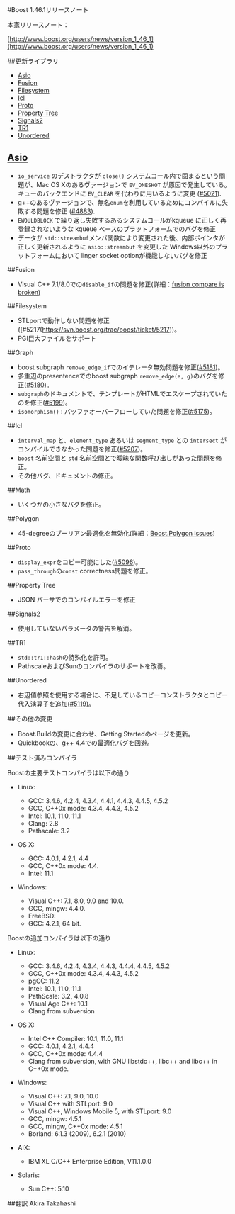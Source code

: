 #Boost 1.46.1リリースノート

本家リリースノート：

[http://www.boost.org/users/news/version_1_46_1](http://www.boost.org/users/news/version_1_46_1)


##更新ライブラリ

- [Asio](#asio)
- [Fusion](#fusion)
- [Filesystem](#filesystem)
- [Icl](#icl)
- [Proto](#proto)
- [Property Tree](#property-tree)
- [Signals2](#signals2)
- [TR1](#tr1)
- [Unordered](#unordered)


## <a name="asio" href="asio">Asio</a>
- `io_service` のデストラクタが `close()` システムコール内で固まるという問題が、Mac OS Xのあるヴァージョンで `EV_ONESHOT` が原因で発生している。キューのバックエンドに `EV_CLEAR` を代わりに用いるように変更 ([#5021](https://svn.boost.org/trac/boost/ticket/5021)).
- g++のあるヴァージョンで、無名`enum`を利用しているためにコンパイルに失敗する問題を修正 ([#4883](https://svn.boost.org/trac/boost/ticket/4883)).
- `EWOULDBLOCK` で繰り返し失敗するあるシステムコールがkqueue に正しく再登録されないような kqueue ベースのプラットフォームでのバグを修正
- データが `std::streambuf`メンバ関数により変更された後、内部ポインタが正しく更新されるように `asio::streambuf` を変更した
Windows以外のプラットフォームにおいて linger socket optionが機能しないバグを修正


##Fusion
- Visual C++ 7.1/8.0での`disable_if`の問題を修正(詳細：[fusion compare is broken](http://thread.gmane.org/gmane.comp.lib.boost.devel/215210/))


##Filesystem
- STLportで動作しない問題を修正([#5217(https://svn.boost.org/trac/boost/ticket/5217))。
- PGI巨大ファイルをサポート


##Graph
- boost subgraph `remove_edge_if`でのイテレータ無効問題を修正([#5181](https://svn.boost.org/trac/boost/ticket/5181))。
- 多重辺のpresentenceでのboost subgraph `remove_edge(e, g)`のバグを修正([#5180](https://svn.boost.org/trac/boost/ticket/5180))。
- `subgraph`のドキュメントで、テンプレートがHTMLでエスケープされていたのを修正([#5199](https://svn.boost.org/trac/boost/ticket/5199))。
- `isomorphism()` : バッファオーバーフローしていた問題を修正([#5175](https://svn.boost.org/trac/boost/ticket/5175))。


##Icl
- `interval_map` と、`element_type` あるいは `segment_type` との `intersect` がコンパイルできなかった問題を修正([#5207](https://svn.boost.org/trac/boost/ticket/5207))。
- `boost` 名前空間と `std` 名前空間とで曖昧な関数呼び出しがあった問題を修正。
- その他バグ、ドキュメントの修正。


##Math
- いくつかの小さなバグを修正。


##Polygon
- 45-degreeのブーリアン最適化を無効化(詳細：[Boost.Polygon issues](http://thread.gmane.org/gmane.comp.lib.boost.devel/215677))


##Proto
- `display_expr`をコピー可能にした([#5096](https://svn.boost.org/trac/boost/ticket/5096))。
- `pass_through`の`const` correctness問題を修正。


##Property Tree
- JSON パーサでのコンパイルエラーを修正


##Signals2
- 使用していないパラメータの警告を解消。


##TR1
- `std::tr1::hash`の特殊化を許可。
- PathscaleおよびSunのコンパイラのサポートを改善。


##Unordered
- 右辺値参照を使用する場合に、不足しているコピーコンストラクタとコピー代入演算子を追加([#5119](https://svn.boost.org/trac/boost/ticket/5119))。


##その他の変更
- Boost.Buildの変更に合わせ、Getting Startedのページを更新。
- Quickbookの、g++ 4.4での最適化バグを回避。


##テスト済みコンパイラ

Boostの主要テストコンパイラは以下の通り

- Linux:
	- GCC: 3.4.6, 4.2.4, 4.3.4, 4.4.1, 4.4.3, 4.4.5, 4.5.2
	- GCC, C++0x mode: 4.3.4, 4.4.3, 4.5.2
	- Intel: 10.1, 11.0, 11.1
	- Clang: 2.8
	- Pathscale: 3.2

- OS X:
	- GCC: 4.0.1, 4.2.1, 4.4
	- GCC, C++0x mode: 4.4.
	- Intel: 11.1

- Windows:
	- Visual C++: 7.1, 8.0, 9.0 and 10.0.
	- GCC, mingw: 4.4.0.
	- FreeBSD:
	- GCC: 4.2.1, 64 bit.

Boostの追加コンパイラは以下の通り

- Linux:
	- GCC: 3.4.6, 4.2.4, 4.3.4, 4.4.3, 4.4.4, 4.4.5, 4.5.2
	- GCC, C++0x mode: 4.3.4, 4.4.3, 4.5.2
	- pgCC: 11.2
	- Intel: 10.1, 11.0, 11.1
	- PathScale: 3.2, 4.0.8
	- Visual Age C++: 10.1
	- Clang from subversion

- OS X:
	- Intel C++ Compiler: 10.1, 11.0, 11.1
	- GCC: 4.0.1, 4.2.1, 4.4.4
	- GCC, C++0x mode: 4.4.4
	- Clang from subversion, with GNU libstdc++, libc++ and libc++ in C++0x mode.

- Windows:
	- Visual C++: 7.1, 9.0, 10.0
	- Visual C++ with STLport: 9.0
	- Visual C++, Windows Mobile 5, with STLport: 9.0
	- GCC, mingw: 4.5.1
	- GCC, mingw, C++0x mode: 4.5.1
	- Borland: 6.1.3 (2009), 6.2.1 (2010)

- AIX:
	- IBM XL C/C++ Enterprise Edition, V11.1.0.0

- Solaris:
	- Sun C++: 5.10


##翻訳
Akira Takahashi


